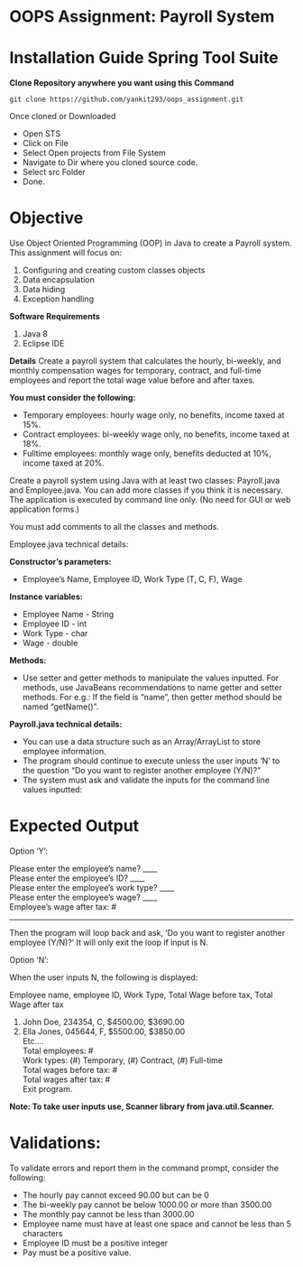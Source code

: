 # OOPS Assignment: Payroll System 
# Installation Guide Spring Tool Suite

**Clone Repository anywhere you want using this Command**

```
git clone https://github.com/yankit293/oops_assignment.git
```
Once cloned or Downloaded 
- Open STS 
- Click on File
- Select Open projects from File System
- Navigate to Dir where you cloned source code.
- Select src Folder 
- Done.

# Objective 
Use Object Oriented Programming (OOP) in Java to create a Payroll system. This assignment 
will focus on: 
 
1. Configuring and creating custom classes objects 
2. Data encapsulation 
3. Data hiding  
4. Exception handling 
 
**Software Requirements**
1. Java 8 
2. Eclipse IDE 
 
**Details**
Create a payroll system that calculates the hourly, bi-weekly, and monthly compensation wages 
for  temporary,  contract,  and  full-time  employees  and  report  the  total  wage  value  before  and 
after taxes. 
  
**You must consider the following:**  
- Temporary employees: hourly wage only, no benefits, income taxed at 15%. 
- Contract employees: bi-weekly wage only, no benefits, income taxed at 18%. 
- Fulltime  employees:  monthly  wage  only,  benefits  deducted  at  10%,  income  taxed  at 
20%.  
 
Create a payroll system using Java with at least two classes: Payroll.java and Employee.java. 
You can add more classes if you think it is necessary. The application is executed by command 
line only. (No need for GUI or web application forms.)  
 
You must add comments to all the classes and methods.  
 
Employee.java technical details: 
 
**Constructor’s parameters:**  
- Employee’s Name, Employee ID, Work Type (T, C, F), Wage  
 
 **Instance variables:** 
- Employee Name - String 
- Employee ID - int 
- Work Type - char 
- Wage - double 
 
**Methods:** 
- Use  setter  and  getter  methods  to  manipulate  the  values  inputted.  For  methods,  use 
JavaBeans recommendations to name getter and setter methods. For e.g.: If the field is 
“name”, then getter method should be named “getName()”. 
 
 
**Payroll.java technical details:** 
 
- You can use a data structure such as an Array/ArrayList to store employee information. 
- The program should continue to execute unless the user inputs ‘N’ to the question “Do 
you want to register another employee (Y/N)?” 
- The system must ask and validate the inputs for the command line values inputted:  
 
 
# Expected Output 
 
Option ‘Y’:  
 
Please enter the employee’s name? ____  
Please enter the employee’s ID? ____  
Please enter the employee’s work type? ____  
Please enter the employee’s wage? ____  
Employee’s wage after tax: #  
**********************************************  
Then the program will loop back and ask, ‘Do you want to register another employee (Y/N)?’ 
It will only exit the loop if input is N.  
 
Option ‘N’:  
 
When the user inputs N, the following is displayed:  
 
Employee name, employee ID, Work Type, Total Wage before tax, Total Wage after tax  
1. John Doe, 234354, C, $4500.00, $3690.00  
2. Ella Jones, 045644, F, $5500.00, $3850.00  
Etc....  
Total employees: #  
Work types: (#) Temporary, (#) Contract, (#) Full-time  
Total wages before tax: #  
Total wages after tax: #  
Exit program. 
 
**Note: To take user inputs use, Scanner library from java.util.Scanner.** 
 
 
 
 
# Validations:  
 
To validate errors and report them in the command prompt, consider the following: 
- The hourly pay cannot exceed 90.00 but can be 0  
- The bi-weekly pay cannot be below 1000.00 or more than 3500.00  
- The monthly pay cannot be less than 3000.00  
- Employee name must have at least one space and cannot be less than 5 characters  
- Employee ID must be a positive integer  
- Pay must be a positive value.
